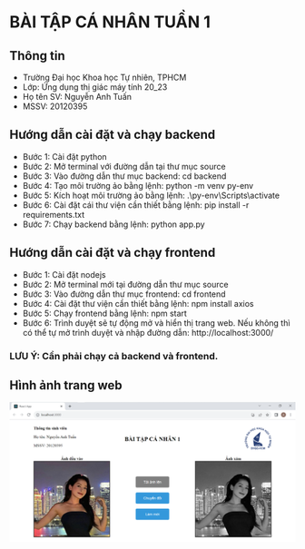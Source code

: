 # BÀI TẬP CÁ NHÂN TUẦN 1

## Thông tin 
- Trường Đại học Khoa học Tự nhiên, TPHCM
- Lớp: Ứng dụng thị giác máy tính 20_23
- Họ tên SV: Nguyễn Anh Tuấn
- MSSV: 20120395

## Hướng dẫn cài đặt và chạy backend
- Bước 1: Cài đặt python
- Bước 2: Mở terminal với đường dẫn tại thư mục source
- Bước 3: Vào đường dẫn thư mục backend: cd backend
- Bước 4: Tạo môi trường ảo bằng lệnh: python -m venv py-env
- Bước 5: Kích hoạt môi trường ảo bằng lệnh: .\py-env\Scripts\activate
- Bước 6: Cài đặt cái thư viện cần thiết bằng lệnh: pip install -r requirements.txt
- Bước 7: Chạy backend bằng lệnh: python app.py

## Hướng dẫn cài đặt và chạy frontend
- Bước 1: Cài đặt nodejs
- Bước 2: Mở terminal mới tại đường dẫn thư mục source
- Bước 3: Vào đường dẫn thư mục frontend: cd frontend
- Bước 4: Cài đặt thư viện cần thiết bằng lệnh: npm install axios
- Bước 5: Chạy frontend bằng lệnh: npm start
- Bước 6: Trình duyệt sẽ tự động mở và hiển thị trang web. Nếu không thì có thể tự mở trình duyệt và nhập đường dẫn: http://localhost:3000/  

### LƯU Ý: Cần phải chạy cả backend và frontend.

## Hình ảnh trang web
![](imgs/screen_shot.png)